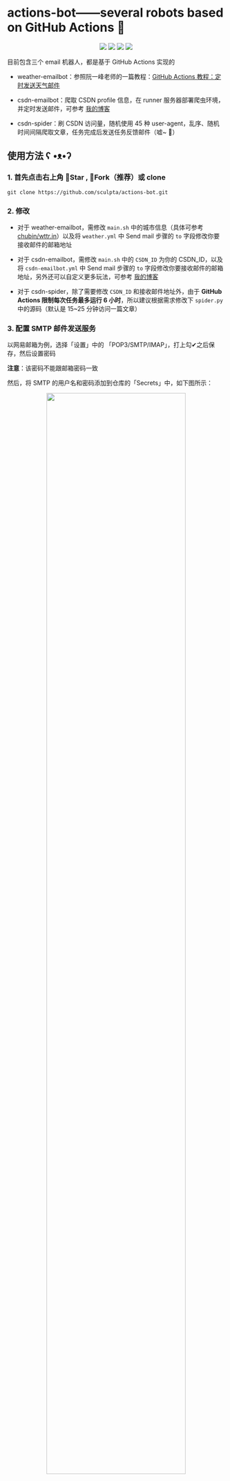 # actions-bot——several robots based on GitHub Actions 🤖

<p align="center">
    <img src="https://img.shields.io/github/license/sculpta/actions-bot.svg"/>
    <img src="https://img.shields.io/github/repo-size/sculpta/actions-bot.svg"/>
    <img src="https://img.shields.io/github/last-commit/sculpta/actions-bot.svg"/>
    <img src="https://img.shields.io/badge/language-python-blue.svg">
</p>

目前包含三个 email 机器人，都是基于 GitHub Actions 实现的

- weather-emailbot：参照阮一峰老师的一篇教程：[GitHub Actions 教程：定时发送天气邮件](http://www.ruanyifeng.com/blog/2019/12/github_actions.html)

- csdn-emailbot：爬取 CSDN profile 信息，在 runner 服务器部署爬虫环境，并定时发送邮件，可参考 [我的博客](https://blog.csdn.net/sculpta/article/details/104142607)

- csdn-spider：刷 CSDN 访问量，随机使用 45 种 user-agent，乱序、随机时间间隔爬取文章，任务完成后发送任务反馈邮件（嘘~ 🤫）

## 使用方法 ʕ •ᴥ•ʔ

### 1. 首先点击右上角 🌟Star , 🔱Fork（推荐）或 clone

`git clone https://github.com/sculpta/actions-bot.git`

### 2. 修改

  - 对于 weather-emailbot，需修改 `main.sh` 中的城市信息（具体可参考 [chubin/wttr.in](https://github.com/chubin/wttr.in)）以及将 `weather.yml` 中 Send mail 步骤的 `to` 字段修改你要接收邮件的邮箱地址
  
  - 对于 csdn-emailbot，需修改 `main.sh` 中的 `CSDN_ID` 为你的 CSDN_ID，以及将 `csdn-emailbot.yml` 中 Send mail 步骤的 `to` 字段修改你要接收邮件的邮箱地址，另外还可以自定义更多玩法，可参考 [我的博客](https://blog.csdn.net/sculpta/article/details/104142607)

  - 对于 csdn-spider，除了需要修改 `CSDN_ID` 和接收邮件地址外，由于 **GitHub Actions 限制每次任务最多运行 6 小时**，所以建议根据需求修改下 `spider.py` 中的源码（默认是 15~25 分钟访问一篇文章）

### 3. 配置 SMTP 邮件发送服务

以网易邮箱为例，选择「设置」中的 「POP3/SMTP/IMAP」，打上勾✔之后保存，然后设置密码

**注意**：该密码不能跟邮箱密码一致

然后，将 SMTP 的用户名和密码添加到仓库的「Secrets」中，如下图所示：

<p align="center">
    <img src="https://gitee.com/sculpta/data/raw/master/blog/github-actions-spider/img.png" width="80%">
</p>

其中，`MAIL_USERNAME` 是你开通 SMTP 服务的邮箱，`MAIL_PASSWORD` 是你设置的 SMTP 服务的密码（**不是邮箱的登录密码**）

### 4. 创建 Workflow

进入仓库的「Actions」，点击「New workflow」、「Set up a workflow yourself」，然后复制 `.github/workflows/` 文件夹下的 `yml` 文件代码，粘贴并 commit，完成 👌

### 5. Just Enjoy It

## License

[Apache License 2.0](LICENSE)